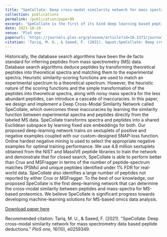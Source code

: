 ```yaml
---
title: "SpeCollate: Deep cross-modal similarity network for mass spectrometry data based peptide deductions"
collection: publications
permalink: /publication/paper99
excerpt: 'SpeCollate is the first of its kind deep learning based peptide database search engine. By embedding both the query spectra and the database peptides using a dual encoder network, SpeCollate can efficiently rank high quality peptides for each query spectrum providing up to 95% search accuracy.'
date: 2021-10-29
venue: 'PloS one'
paperurl: 'https://journals.plos.org/plosone/article?id=10.1371/journal.pone.0259349'
citation: 'Tariq, M. U., & Saeed, F. (2021). &quot;SpeCollate: Deep cross-modal similarity network for mass spectrometry data based peptide deductions.&quot; <i>PloS one</i>. 16(10), e0259349.'
---
```

Historically, the database search algorithms have been the de facto standard for inferring peptides from mass spectrometry (MS) data. Database search algorithms deduce peptides by transforming theoretical peptides into theoretical spectra and matching them to the experimental spectra. Heuristic similarity-scoring functions are used to match an experimental spectrum to a theoretical spectrum. However, the heuristic nature of the scoring functions and the simple transformation of the peptides into theoretical spectra, along with noisy mass spectra for the less abundant peptides, can introduce a cascade of inaccuracies. In this paper, we design and implement a Deep Cross-Modal Similarity Network called SpeCollate, which overcomes these inaccuracies by learning the similarity function between experimental spectra and peptides directly from the labeled MS data. SpeCollate transforms spectra and peptides into a shared Euclidean subspace by learning fixed size embeddings for both. Our proposed deep-learning network trains on sextuplets of positive and negative examples coupled with our custom-designed SNAP-loss function. Online hardest negative mining is used to select the appropriate negative examples for optimal training performance. We use 4.8 million sextuplets obtained from the NIST and MassIVE peptide libraries to train the network and demonstrate that for closed search, SpeCollate is able to perform better than Crux and MSFragger in terms of the number of peptide-spectrum matches (PSMs) and unique peptides identified under 1% FDR for real-world data. SpeCollate also identifies a large number of peptides not reported by either Crux or MSFragger. To the best of our knowledge, our proposed SpeCollate is the first deep-learning network that can determine the cross-modal similarity between peptides and mass-spectra for MS-based proteomics. We believe SpeCollate is significant progress towards developing machine-learning solutions for MS-based omics data analysis.

[Download paper here](https://journals.plos.org/plosone/article?id=10.1371/journal.pone.0259349)

Recommended citation: Tariq, M. U., & Saeed, F. (2021). "SpeCollate: Deep cross-modal similarity network for mass spectrometry data based peptide deductions." <i>PloS one</i>, 16(10), e0259349.
